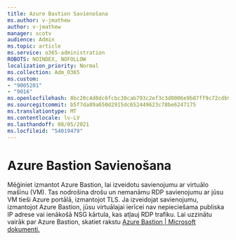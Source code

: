 ```yaml
---
title: Azure Bastion Savienošana
ms.author: v-jmathew
author: v-jmathew
manager: scotv
audience: Admin
ms.topic: article
ms.service: o365-administration
ROBOTS: NOINDEX, NOFOLLOW
localization_priority: Normal
ms.collection: Adm_O365
ms.custom:
- "9005201"
- "9016"
ms.openlocfilehash: 8bc20c4d0dc6fcbc30cab793c2ef3c3d0006e9b87ff9c72cdb9ad27a5f2080ef
ms.sourcegitcommit: b5f7da89a650d2915dc652449623c78be6247175
ms.translationtype: MT
ms.contentlocale: lv-LV
ms.lasthandoff: 08/05/2021
ms.locfileid: "54019479"
---
```

# <a name="azure-bastion-connect"></a>Azure Bastion Savienošana

Mēģiniet izmantot Azure Bastion, lai izveidotu savienojumu ar virtuālo mašīnu (VM). Tas nodrošina drošu un nemanāmu RDP savienojumu ar jūsu VM tieši Azure portālā, izmantojot TLS. Ja izveidojat savienojumu, izmantojot Azure Bastion, jūsu virtuālajai ierīcei nav nepieciešama publiska IP adrese vai ienākošā NSG kārtula, kas atļauj RDP trafiku. Lai uzzinātu vairāk par Azure Bastion, skatiet rakstu [Azure Bastion | Microsoft dokumenti.](https://docs.microsoft.com/azure/bastion/bastion-overview)
